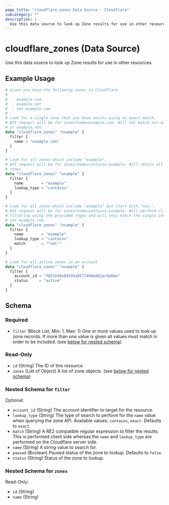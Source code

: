 ```yaml
---
page_title: "cloudflare_zones Data Source - Cloudflare"
subcategory: ""
description: |-
  Use this data source to look up Zone results for use in other resources.
---
```


# cloudflare_zones (Data Source)

Use this data source to look up Zone results for use in other resources.

## Example Usage

```terraform
# Given you have the following zones in Cloudflare.
#
#  - example.com
#  - example.net
#  - not-example.com
#
# Look for a single zone that you know exists using an exact match.
# API request will be for zones?name=example.com. Will not match not-example.com
# or example.net.
data "cloudflare_zones" "example" {
  filter {
    name = "example.com"
  }
}

# Look for all zones which include "example".
# API request will be for zones?name=contains:example. Will return all three
# zones.
data "cloudflare_zones" "example" {
  filter {
    name        = "example"
    lookup_type = "contains"
  }
}

# Look for all zones which include "example" but start with "not-".
# API request will be for zones?name=contains:example. Will perform client side
# filtering using the provided regex and will only match the single zone,
# not-example.com.
data "cloudflare_zones" "example" {
  filter {
    name        = "example"
    lookup_type = "contains"
    match       = "^not-"
  }
}

# Look for all active zones in an account.
data "cloudflare_zones" "example" {
  filter {
    account_id = "f037e56e89293a057740de681ac9abbe"
    status     = "active"
  }
}
```
<!-- schema generated by tfplugindocs -->
## Schema

### Required

- `filter` (Block List, Min: 1, Max: 1) One or more values used to look up zone records. If more than one value is given all values must match in order to be included. (see [below for nested schema](#nestedblock--filter))

### Read-Only

- `id` (String) The ID of this resource.
- `zones` (List of Object) A list of zone objects. (see [below for nested schema](#nestedatt--zones))

<a id="nestedblock--filter"></a>
### Nested Schema for `filter`

Optional:

- `account_id` (String) The account identifier to target for the resource.
- `lookup_type` (String) The type of search to perform for the `name` value when querying the zone API. Available values: `contains`, `exact`. Defaults to `exact`.
- `match` (String) A RE2 compatible regular expression to filter the	results. This is performed client side whereas the `name` and `lookup_type`	are performed on the Cloudflare server side.
- `name` (String) A string value to search for.
- `paused` (Boolean) Paused status of the zone to lookup. Defaults to `false`.
- `status` (String) Status of the zone to lookup.


<a id="nestedatt--zones"></a>
### Nested Schema for `zones`

Read-Only:

- `id` (String)
- `name` (String)



